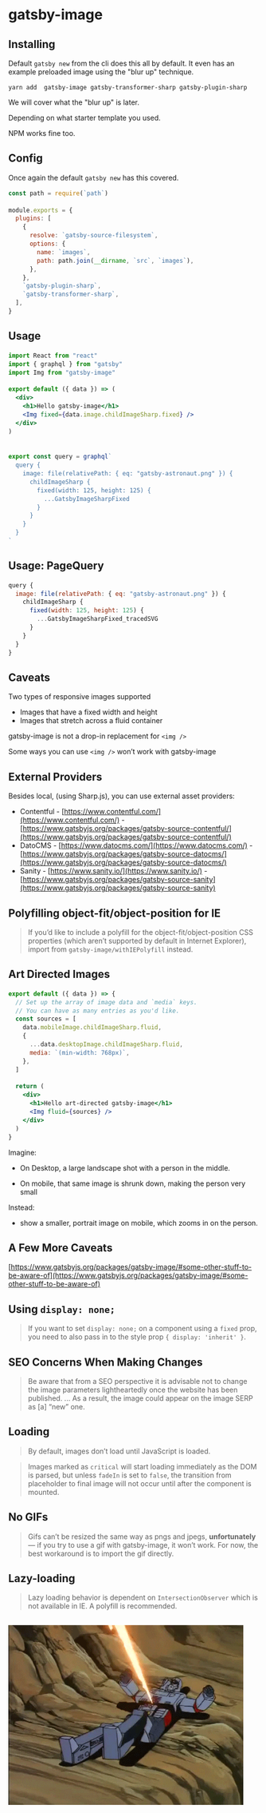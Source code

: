 # gatsby-image

## Installing

Default `gatsby new` from the cli does this all by default. It even has an example preloaded image using the "blur up" technique.

```shell
yarn add  gatsby-image gatsby-transformer-sharp gatsby-plugin-sharp
```

<div class="notes">
We will cover what the "blur up" is later.

Depending on what starter template you used.

NPM works fine too.
</div>

## Config

Once again the default `gatsby new` has this covered.

```javascript
const path = require(`path`)

module.exports = {
  plugins: [
    {
      resolve: `gatsby-source-filesystem`,
      options: {
        name: `images`,
        path: path.join(__dirname, `src`, `images`),
      },
    },
    `gatsby-plugin-sharp`,
    `gatsby-transformer-sharp`,
  ],
}
```

## Usage

```jsx
import React from "react"
import { graphql } from "gatsby"
import Img from "gatsby-image"

export default ({ data }) => (
  <div>
    <h1>Hello gatsby-image</h1>
    <Img fixed={data.image.childImageSharp.fixed} />
  </div>
)


export const query = graphql`
  query {
    image: file(relativePath: { eq: "gatsby-astronaut.png" }) {
      childImageSharp {
        fixed(width: 125, height: 125) {
          ...GatsbyImageSharpFixed
        }
      }
    }
  }
`
```

## Usage: PageQuery

```js
query {
  image: file(relativePath: { eq: "gatsby-astronaut.png" }) {
    childImageSharp {
      fixed(width: 125, height: 125) {
        ...GatsbyImageSharpFixed_tracedSVG
      }
    }
  }
}
```



## Caveats

Two types of responsive images supported

- Images that have a fixed width and height
- Images that stretch across a fluid container

<div class="notes">

gatsby-image is not a drop-in replacement for `<img />`

Some ways you can use `<img />` won’t work with gatsby-image

</div>

## External Providers

Besides local, (using Sharp.js), you can use external asset providers:

- Contentful - [https://www.contentful.com/](https://www.contentful.com/) - [https://www.gatsbyjs.org/packages/gatsby-source-contentful/](https://www.gatsbyjs.org/packages/gatsby-source-contentful/)
- DatoCMS - [https://www.datocms.com/](https://www.datocms.com/) - [https://www.gatsbyjs.org/packages/gatsby-source-datocms/](https://www.gatsbyjs.org/packages/gatsby-source-datocms/)
- Sanity - [https://www.sanity.io/](https://www.sanity.io/) - [https://www.gatsbyjs.org/packages/gatsby-source-sanity](https://www.gatsbyjs.org/packages/gatsby-source-sanity)

## Polyfilling object-fit/object-position for IE

> If you’d like to include a polyfill for the object-fit/object-position CSS properties (which aren’t supported by default in Internet Explorer), import from `gatsby-image/withIEPolyfill` instead.

## Art Directed Images

```jsx
export default ({ data }) => {
  // Set up the array of image data and `media` keys.
  // You can have as many entries as you'd like.
  const sources = [
    data.mobileImage.childImageSharp.fluid,
    {
      ...data.desktopImage.childImageSharp.fluid,
      media: `(min-width: 768px)`,
    },
  ]

  return (
    <div>
      <h1>Hello art-directed gatsby-image</h1>
      <Img fluid={sources} />
    </div>
  )
}
```

<div class="notes">
Imagine:

- On Desktop, a large landscape shot with a person in the middle.

- On mobile, that same image is shrunk down, making the person very small

Instead:

- show a smaller, portrait image on mobile, which zooms in on the person.

</div>

## A Few More Caveats

[https://www.gatsbyjs.org/packages/gatsby-image/#some-other-stuff-to-be-aware-of](https://www.gatsbyjs.org/packages/gatsby-image/#some-other-stuff-to-be-aware-of)

## Using `display: none;`

> If you want to set `display: none;` on a component using a `fixed` prop, you need to also pass in to the style prop `{ display: 'inherit' }`.

## SEO Concerns When Making Changes

> Be aware that from a SEO perspective it is advisable not to change the image parameters lightheartedly once the website has been published. ... As a result, the image could appear on the image SERP as [a] “new” one.

## Loading

> By default, images don’t load until JavaScript is loaded.

> Images marked as `critical` will start loading immediately as the DOM is parsed, but unless `fadeIn` is set to `false`, the transition from placeholder to final image will not occur until after the component is mounted.

## No GIFs

> Gifs can’t be resized the same way as pngs and jpegs, **unfortunately** — if you try to use a gif with gatsby-image, it won’t work. For now, the best workaround is to import the gif directly.

## Lazy-loading

> Lazy loading behavior is dependent on `IntersectionObserver` which is not available in IE. A polyfill is recommended.

##

![](./assets/transformer-down.gif)
